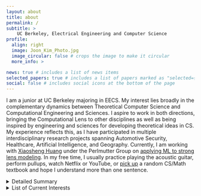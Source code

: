 ```yaml
---
layout: about
title: about
permalink: /
subtitle: >
    UC Berkeley, Electrical Engineering and Computer Science
profile:
  align: right
  image: Joon_Kim_Photo.jpg
  image_circular: false # crops the image to make it circular
  more_info: >

news: true # includes a list of news items
selected_papers: true # includes a list of papers marked as "selected={true}"
social: false # includes social icons at the bottom of the page
---
```


I am a junior at UC Berkeley majoring in EECS. My interest lies broadly in the complementary dynamics between Theoretical Computer Science and Computational Engineering and Sciences. I aspire to work in both directions, bringing the Computational Lens to other disciplines as well as being inspired by engineering and sciences for developing theoretical ideas in CS. My experience reflects this, as I have participated in multiple interdisciplinary research projects spanning Automotive Security, Healthcare, Artificial Intelligence, and Geography. Currently, I am working with [Xiaosheng Huang](https://www.usfca.edu/faculty/xiaosheng-huang) under the Perlmutter Group on [applying ML to strong lens modeling](https://highredshift.github.io/lens-modeling.html). In my free time, I usually practice playing the acoustic guitar, perform pullups, watch Netflix or YouTube, or [pick up](./readings) a random CS/Math textbook and hope I understand more than one sentence.

<details markdown="block">
  <summary>Detailed Summary</summary>
- This summer, I participated in a [SURF-REU program](https://sandip.ece.ufl.edu/reu-22/) at University of Florida and researched automotive security, led by Professor Sandip Ray. 
- In Fall 24, I worked as an undergraduate researcher in the [C.H.E.N. Lab](https://chenlab.io/), affiliated with [BAIR](https://bair.berkeley.edu/) and [CPH](https://computationalhealth.berkeley.edu/), led by Professor [Irene Chen](https://irenechen.net/). There, I investigated the effect of zero-shot LLM inference on self-supervised learning alongside Ph.D. candidate [Jichan Chung](https://scholar.google.com/citations?user=pXQfWTkAAAAJ&hl=en). 
- Previously, I worked as a research intern at [JLK Inc.](https://jlkgroup.com/en/about/), researching federated learning models applied to MRI image segmentation. 
- During my military service in 2023, I was fortunate to be advised by Professor Sejin Park to research defensive techniques against Deep Leakage in federated learning.
- In Spring 22, I started my research journey with a URAP program in [Studio.geo](https://studiogeo.berkeley.edu/) in the Geography department at Berkeley, led by Professor Clancy Wilmott. There, I explored uses and limitations of Generative AI models in generating 'fake' maps.
</details>

<details markdown="block">
  <summary>List of Current Interests</summary>
- Algorithms
    - Combinatorial
    - Randomized
    - Spectral
- Scientific Modeling/Computing
    - Bioinformatics
    - Probabilistic/Statistical Models
    - Stochastic Processes
</details>




